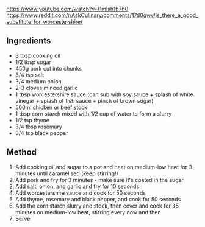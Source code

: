https://www.youtube.com/watch?v=l1mlsh1b7h0
https://www.reddit.com/r/AskCulinary/comments/17d0qwv/is_there_a_good_substitute_for_worcestershire/
## Ingredients

- 3 tbsp cooking oil
- 1/2 tbsp sugar
- 450g pork cut into chunks
- 3/4 tsp salt
- 3/4 medium onion
- 2-3 cloves minced garlic
- 1 tbsp worcestershire sauce (can sub with soy sauce + splash of white vinegar + splash of fish sauce + pinch of brown sugar)
- 500ml chicken or beef stock
- 1 tbsp corn starch mixed with 1/2 cup of water to form a slurry
- 1/2 tsp thyme
- 3/4 tbsp rosemary
- 3/4 tsp black pepper

## Method

1) Add cooking oil and sugar to a pot and heat on medium-low heat for 3 minutes until caramelised (keep stirring!)
2) Add pork and fry for 3 minutes - make sure it's coated in the sugar
3) Add salt, onion, and garlic and fry for 10 seconds
4) Add worcestershire sauce and cook for 50 seconds
5) Add thyme, rosemary and black pepper, and cook for 50 seconds
6) Add the corn starch slurry and stock, then cover and cook for 35 minutes on medium-low heat, stirring every now and then
7) Serve